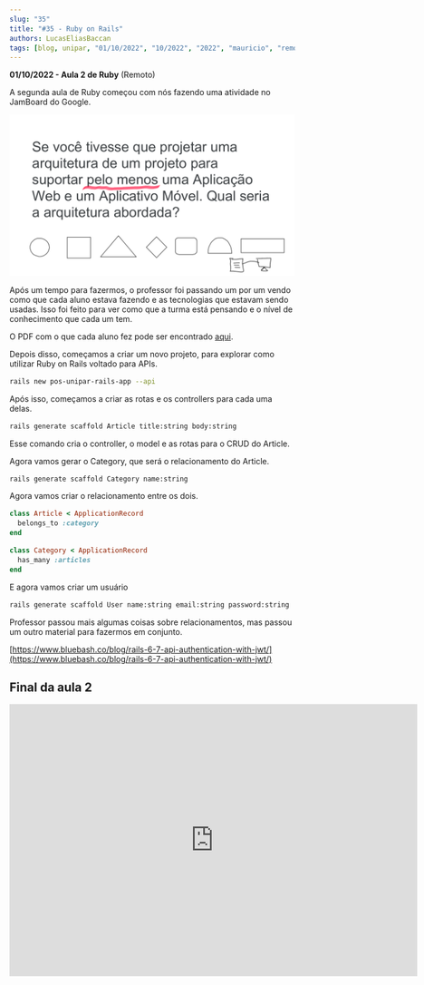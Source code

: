 ```yaml
---
slug: "35"
title: "#35 - Ruby on Rails"
authors: LucasEliasBaccan
tags: [blog, unipar, "01/10/2022", "10/2022", "2022", "mauricio", "remoto", "ruby", "rails", "ruby o rails"]
---
```


**01/10/2022 - Aula 2 de Ruby** (Remoto)

A segunda aula de Ruby começou com nós fazendo uma atividade no JamBoard do Google.

![Imagem1](/docs/aula-35/Imagem1.png)

Após um tempo para fazermos, o professor foi passando um por um vendo como que cada aluno estava fazendo e as tecnologias que estavam sendo usadas. Isso foi feito para ver como que a turma está pensando e o nível de conhecimento que cada um tem.

O PDF com o que cada aluno fez pode ser encontrado [aqui](/docs/aula-35/JamBoard.pdf).

Depois disso, começamos a criar um novo projeto, para explorar como utilizar Ruby on Rails voltado para APIs.

```bash
rails new pos-unipar-rails-app --api
```

Após isso, começamos a criar as rotas e os controllers para cada uma delas.

```bash
rails generate scaffold Article title:string body:string
```

Esse comando cria o controller, o model e as rotas para o CRUD do Article.

Agora vamos gerar o Category, que será o relacionamento do Article.

```bash
rails generate scaffold Category name:string
```

Agora vamos criar o relacionamento entre os dois.

```ruby
class Article < ApplicationRecord
  belongs_to :category
end
```

```ruby
class Category < ApplicationRecord
  has_many :articles
end
```

E agora vamos criar um usuário

```bash
rails generate scaffold User name:string email:string password:string
```

Professor passou mais algumas coisas sobre relacionamentos, mas passou um outro material para fazermos em conjunto.

[https://www.bluebash.co/blog/rails-6-7-api-authentication-with-jwt/](https://www.bluebash.co/blog/rails-6-7-api-authentication-with-jwt/)

## Final da aula 2

<div style={{textAlign: 'center'}}>

<iframe 
  width="720"
  height="480"
  src="https://www.youtube.com/embed/gmE8ntm1rOk"
  title="Ruby   Aula 2   Tarde 01 10 2022"
  frameborder="0"
  allow="accelerometer; autoplay; clipboard-write; encrypted-media; gyroscope; picture-in-picture"
  allowfullscreen>
</iframe>

</div>